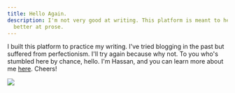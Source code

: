 ```yaml
---
title: Hello Again.
description: I'm not very good at writing. This platform is meant to help me get
  better at prose.
---
```

I built this platform to practice my writing. I've tried blogging in the past but suffered from perfectionism. I'll try again because why not. To you who's stumbled here by chance, hello. I'm Hassan, and you can learn more about me [here](https://hassananees.com/#about). Cheers!

![](assets/speaking/herotest.jpeg)